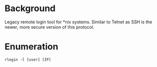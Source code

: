 # Background
Legacy remote login tool for *nix systems.  Similar to Telnet as SSH is the newer, more secure version of this protocol.

# Enumeration
```
rlogin -l [user] [IP]
```
